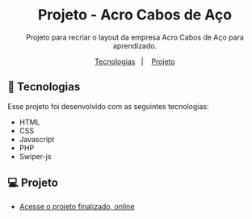 <h1 align="center">Projeto - Acro Cabos de Aço</h1>

<p align="center">
    Projeto para recriar o layout da empresa Acro Cabos de Aço para aprendizado.
<br/>
</p>

<p align="center">
  <a href="#-tecnologias">Tecnologias</a>&nbsp;&nbsp;&nbsp;|&nbsp;&nbsp;&nbsp;
  <a href="#-projeto">Projeto</a>
</p>

## 🚀 Tecnologias

Esse projeto foi desenvolvido com as seguintes tecnologias:

- HTML
- CSS
- Javascript
- PHP
- Swiper-js

## 💻 Projeto

- [Acesse o projeto finalizado, online](http://project-acro.epizy.com/index.php)


